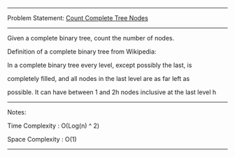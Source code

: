 ******************************************************************************
Problem Statement: [Count Complete Tree Nodes](https://leetcode.com/problems/count-complete-tree-nodes/#/description)
******************************************************************************
Given a complete binary tree, count the number of nodes.

Definition of a complete binary tree from Wikipedia:

In a complete binary tree every level, except possibly the last, is

completely filled, and all nodes in the last level are as far left as

possible. It can have between 1 and 2h nodes inclusive at the last level h

******************************************************************************
Notes:

Time Complexity : O(Log(n) ^ 2)

Space Complexity : O(1) 

******************************************************************************
